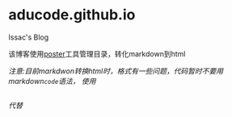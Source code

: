# aducode.github.io
Issac's Blog

该博客使用[poster](https://github.com/aducode/poster)工具管理目录，转化markdown到html

*注意:目前markdwon转换html时，格式有一些问题，代码暂时不要用 markdown```code```语法， 使用<pre><code></code></pre>代替*
